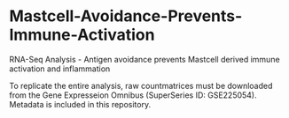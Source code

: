 # Mastcell-Avoidance-Prevents-Immune-Activation
RNA-Seq Analysis - Antigen avoidance prevents Mastcell derived immune activation and inflammation

To replicate the entire analysis, raw countmatrices must be downloaded from the Gene Expresseion Omnibus (SuperSeries ID: GSE225054). Metadata is included in this repository.
